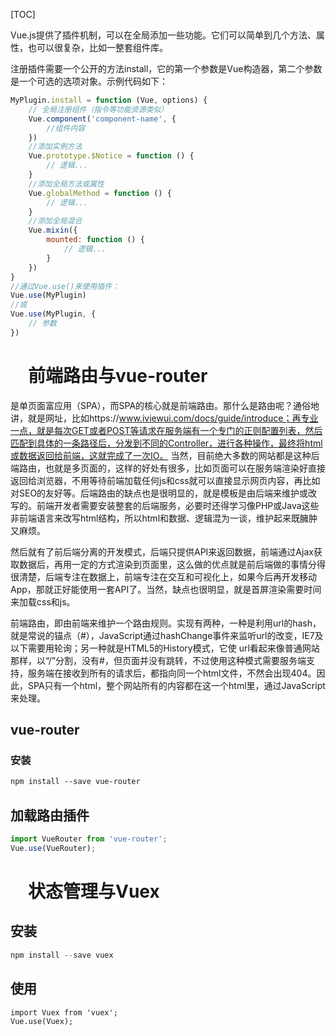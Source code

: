 [TOC]

Vue.js提供了插件机制，可以在全局添加一些功能。它们可以简单到几个方法、属性，也可以很复杂，比如一整套组件库。

注册插件需要一个公开的方法install，它的第一个参数是Vue构造器，第二个参数是一个可选的选项对象。示例代码如下：

```js
MyPlugin.install = function (Vue, options) {
    // 全局注册组件（指令等功能资源类似）
    Vue.component('component-name', {
        //组件内容
    })
    //添加实例方法
    Vue.prototype.$Notice = function () {
        // 逻辑...
    }
    //添加全局方法或属性
    Vue.globalMethod = function () {
        // 逻辑...
    }
    //添加全局混合
    Vue.mixin({
        mounted: function () {
            // 逻辑...
        }
    })
}
//通过Vue.use()来使用插件：
Vue.use(MyPlugin)
//或
Vue.use(MyPlugin, {
    // 参数
})
```



# 　前端路由与vue-router

是单页面富应用（SPA），而SPA的核心就是前端路由。那什么是路由呢？通俗地讲，就是网址，比如https://www.iviewui.com/docs/guide/introduce；再专业一点，就是每次GET或者POST等请求在服务端有一个专门的正则配置列表，然后匹配到具体的一条路径后，分发到不同的Controller，进行各种操作，最终将html或数据返回给前端，这就完成了一次IO。
当然，目前绝大多数的网站都是这种后端路由，也就是多页面的，这样的好处有很多，比如页面可以在服务端渲染好直接返回给浏览器，不用等待前端加载任何js和css就可以直接显示网页内容，再比如对SEO的友好等。后端路由的缺点也是很明显的，就是模板是由后端来维护或改写的。前端开发者需要安装整套的后端服务，必要时还得学习像PHP或Java这些非前端语言来改写html结构，所以html和数据、逻辑混为一谈，维护起来既臃肿又麻烦。



然后就有了前后端分离的开发模式，后端只提供API来返回数据，前端通过Ajax获取数据后，再用一定的方式渲染到页面里，这么做的优点就是前后端做的事情分得很清楚，后端专注在数据上，前端专注在交互和可视化上，如果今后再开发移动App，那就正好能使用一套API了。当然，缺点也很明显，就是首屏渲染需要时间来加载css和js。



前端路由，即由前端来维护一个路由规则。实现有两种，一种是利用url的hash，就是常说的锚点（#），JavaScript通过hashChange事件来监听url的改变，IE7及以下需要用轮询；另一种就是HTML5的History模式，它使 url看起来像普通网站那样，以“/”分割，没有#，但页面并没有跳转，不过使用这种模式需要服务端支持，服务端在接收到所有的请求后，都指向同一个html文件，不然会出现404。因此，SPA只有一个html，整个网站所有的内容都在这一个html里，通过JavaScript来处理。



## vue-router

### 安装

```xml
npm install --save vue-router
```



## 加载路由插件

```js
import VueRouter from 'vue-router';
Vue.use(VueRouter);
```







# 　状态管理与Vuex

## 安装

```js
npm install --save vuex
```

## 使用

```xml
import Vuex from 'vuex';
Vue.use(Vuex);
```

